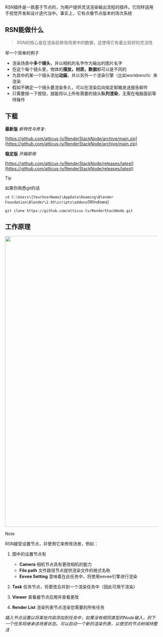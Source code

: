 RSN插件是一款基于节点的，为用户提供灵活渲染输出流程的插件。它同样适用于视觉开发和设计迭代当中。事实上，它有点像节点版本的场次系统

## RSN能做什么

> RSN的核心是在渲染前修改场景中的数据，这使得它有着比较好的灵活性

举一个简单的例子

+ 渲染场景中**多个镜头**，并以相机的名字作为输出的图片名字
+ 在这个每个镜头里，物体的**摆放，材质，数据**都可以是不同的
+ 为其中的某一个镜头添加**动画**，并以另外一个渲染引擎（比如workbench）来渲染
+ 假如不确定一个镜头要渲染多久，可以在渲染后向指定邮箱发送报告邮件
+ 只需要按一下按钮，就能将以上所有需要的镜头**队列渲染**，无需在电脑面前等待操作

<!-- panels:start -->

<!-- div:title-panel -->

## 下载

<!-- div:left-panel -->

**最新版** *新特性与修复*:

[https://github.com/atticus-lv/RenderStackNode/archive/main.zip](https://github.com/atticus-lv/RenderStackNode/archive/main.zip)

**稳定版** *开箱即用*

[https://github.com/atticus-lv/RenderStackNode/releases/latest](https://github.com/atticus-lv/RenderStackNode/releases/latest)

<!-- div:right-panel -->

> [!TIP]
> 如果你熟悉git的话
>
> `cd C:\Users\{YourUserName}\AppData\Roaming\Blender Foundation\Blender\2.93\scripts\addons`(Windows)
>
> `git clone https://github.com/atticus-lv/RenderStackNode.git`

<!-- panels:end -->

<!-- panels:start -->

<!-- div:title-panel -->

## 工作原理

<!-- div:left-panel -->

<img src="media/img/howitwork.png" width=960px />

<!-- div:right-panel -->

> [!NOTE]
> RSN接受设置节点，并使用它来修改场景，例如：

1. 图中的设置节点有

    + **Camera** 相机节点具有更改相机的能力
    + **File path** 文件路径节点提供渲染文件的格式名称
    + **Eevee Setting** 意味着在此任务中，将使用eevee引擎进行渲染

2. **Task** 任务节点，将更改合并到一个渲染任务中（因此可用于渲染）

3. **Viewer**  查看器节点应用并查看更改

4. **Render List**  渲染列表节点渲染您需要的所有任务

*插入节点设置以将某些内容添加到任务中，如果没有相同类型的Node输入，则下一个任务将继承该场景状态。可以启动一个新的渲染列表，以使您的节点树保持整洁*

<!-- panels:end -->

